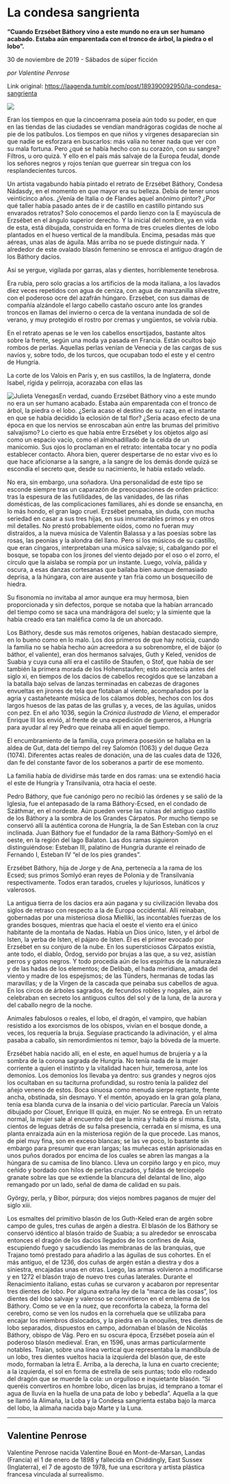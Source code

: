 # La condesa sangrienta

**“Cuando Erzsébet Báthory vino a este mundo no era un ser humano acabado. Estaba aún emparentada con el tronco de árbol, la piedra o el lobo”.**

30 de noviembre de 2019 - Sábados de súper ficción

_por Valentine Penrose_

Link original: https://laagenda.tumblr.com/post/189390092950/la-condesa-sangrienta

![](https://64.media.tumblr.com/b780370b0838d690e1c6a1168828a77d/53cf27ae000b109d-62/s500x750/5e71d70e222e3a99c15efb692aadf55cda06b578.jpg)


Eran los tiempos en que la cincoenrama poseía aún todo su poder, en que en las tiendas de las ciudades se vendían mandrágoras cogidas de noche al pie de los patíbulos. Los tiempos en que niños y vírgenes desaparecían sin que nadie se esforzara en buscarlos: más valía no tener nada que ver con su mala fortuna. Pero ¿qué se había hecho con su corazón, con su sangre? Filtros, u oro quizá. Y ello en el país más salvaje de la Europa feudal, donde los señores negros y rojos tenían que guerrear sin tregua con los resplandecientes turcos.

Un artista vagabundo había pintado el retrato de Erzsébet Báthory, Condesa Nádasdy, en el momento en que mayor era su belleza. Debía de tener unos veinticinco años. ¿Venía de Italia o de Flandes aquel anónimo pintor? ¿Por qué taller había pasado antes de ir de castillo en castillo pintando sus envarados retratos? Solo conocemos el pardo lienzo con la E mayúscula de Erzsébet en el ángulo superior derecho. Y la inicial del nombre, ya en vida de esta, está dibujada, construida en forma de tres crueles dientes de lobo plantados en el hueso vertical de la mandíbula. Encima, pesadas más que aéreas, unas alas de águila. Más arriba no se puede distinguir nada. Y alrededor de este ovalado blasón femenino se enrosca el antiguo dragón de los Báthory dacios.

Así se yergue, vigilada por garras, alas y dientes, horriblemente tenebrosa.

Era rubia, pero solo gracias a los artificios de la moda italiana, a los lavados diez veces repetidos con agua de ceniza, con agua de manzanilla silvestre, con el poderoso ocre del azafrán húngaro. Erzsébet, con sus damas de compañía alzándole el largo cabello castaño oscuro ante los grandes troncos en llamas del invierno o cerca de la ventana inundada de sol de verano, y muy protegido el rostro por cremas y ungüentos, se volvía rubia.

En el retrato apenas se le ven los cabellos ensortijados, bastante altos sobre la frente, según una moda ya pasada en Francia. Están ocultos bajo rombos de perlas. Aquellas perlas venían de Venecia y de las cargas de sus navíos y, sobre todo, de los turcos, que ocupaban todo el este y el centro de Hungría.

La corte de los Valois en París y, en sus castillos, la de Inglaterra, donde Isabel, rígida y pelirroja, acorazaba con ellas las 

![Julieta Venegas](https://64.media.tumblr.com/005bdd2f928dbaca83cdd51359ba1836/53cf27ae000b109d-9b/s250x400/d251299acd608d1be0492a6da0ccfc1a988bb69e.jpg)En verdad, cuando Erzsébet Báthory vino a este mundo no era un ser humano acabado. Estaba aún emparentada con el tronco de árbol, la piedra o el lobo. ¿Sería acaso el destino de su raza, en el instante en que se había decidido la eclosión de tal flor? ¿Sería acaso efecto de una época en que los nervios se enroscaban aún entre las brumas del primitivo salvajismo? Lo cierto es que había entre Erzsébet y los objetos algo así como un espacio vacío, como el almohadillado de la celda de un manicomio. Sus ojos lo proclaman en el retrato: intentaba tocar y no podía establecer contacto. Ahora bien, querer despertarse de no estar vivo es lo que hace aficionarse a la sangre, a la sangre de los demás donde quizá se escondía el secreto que, desde su nacimiento, le había estado velado.

No era, sin embargo, una soñadora. Una personalidad de este tipo se esconde siempre tras un caparazón de preocupaciones de orden práctico: tras la espesura de las futilidades, de las vanidades, de las riñas domésticas, de las complicaciones familiares, ahí es donde se ensancha, en lo más hondo, el gran lago cruel. Erzsébet pensaba, sin duda, con mucha seriedad en casar a sus tres hijas, en sus innumerables primos y en otros mil detalles. No prestó probablemente oídos, como no fueran muy distraídos, a la nueva música de Valentín Balassa y a las poesías sobre las rosas, las peonías y la alondra del llano. Pero si los músicos de su castillo, que eran cíngaros, interpretaban una música salvaje; si, cabalgando por el bosque, se topaba con los jirones del viento dejado por el oso o el zorro, el círculo que la aislaba se rompía por un instante. Luego, volvía, pálida y oscura, a esas danzas cortesanas que bailaba bien aunque demasiado deprisa, a la húngara, con aire ausente y tan fría como un bosquecillo de hiedra.

Su fisonomía no invitaba al amor aunque era muy hermosa, bien proporcionada y sin defectos, porque se notaba que la habían arrancado del tiempo como se saca una mandrágora del suelo; y la simiente que la había creado era tan maléfica como la de un ahorcado.

Los Báthory, desde sus más remotos orígenes, habían destacado siempre, en lo bueno como en lo malo. Los dos primeros de que hay noticia, cuando la familia no se había hecho aún acreedora a su sobrenombre, el de bájor (o báthor, el valiente), eran dos hermanos salvajes, Guth y Keled, venidos de Suabia y cuya cuna allí era el castillo de Staufen, o Stof, que había de ser también la primera morada de los Hohenstaufen; esto acontecía antes del siglo xi, en tiempos de los dacios de cabellos recogidos que se lanzaban a la batalla bajo selvas de lanzas terminadas en cabezas de dragones envueltas en jirones de tela que flotaban al viento, acompañados por la agria y castañeteante música de los cálamos dobles, hechos con los dos largos huesos de las patas de las grullas y, a veces, de las águilas, unidos con pez. En el año 1036, según la *Crónica ilustrada de Viena*, el emperador Enrique III los envió, al frente de una expedición de guerreros, a Hungría para ayudar al rey Pedro que reinaba allí en aquel tiempo.

El encumbramiento de la familia, cuya primera posesión se hallaba en la aldea de Gut, data del tiempo del rey Salomón (1063) y del duque Geza (1074). Diferentes actas reales de donación, una de las cuales data de 1326, dan fe del constante favor de los soberanos a partir de ese momento.

La familia había de dividirse más tarde en dos ramas: una se extendió hacia el este de Hungría y Transilvania, otra hacia el oeste.

Pedro Báthory, que fue canónigo pero no recibió las órdenes y se salió de la Iglesia, fue el antepasado de la rama Báthory-Ecsed, en el condado de Száthmar, en el nordeste. Aún pueden verse las ruinas del antiguo castillo de los Báthory a la sombra de los Grandes Cárpatos. Por mucho tiempo se conservó allí la auténtica corona de Hungría, la de San Esteban con la cruz inclinada. Juan Báthory fue el fundador de la rama Báthory-Somlyó en el oeste, en la región del lago Balaton. Las dos ramas siguieron distinguiéndose: Esteban III, palatino de Hungría durante el reinado de Fernando I, Esteban IV “el de los pies grandes”.

Erzsébet Báthory, hija de Jorge y de Ana, pertenecía a la rama de los Ecsed; sus primos Somlyó eran reyes de Polonia y de Transilvania respectivamente. Todos eran tarados, crueles y lujuriosos, lunáticos y valerosos.

La antigua tierra de los dacios era aún pagana y su civilización llevaba dos siglos de retraso con respecto a la de Europa occidental. Allí reinaban, gobernadas por una misteriosa diosa Mielliki, las incontables fuerzas de los grandes bosques, mientras que hacia el oeste el viento era el único habitante de la montaña de Nadas. Había un Dios único, Isten, y el árbol de Isten, la yerba de Isten, el pájaro de Isten. Él es el primer evocado por Erzsébet en su conjuro de la nube. En los supersticiosos Cárpatos existía, ante todo, el diablo, Ördog, servido por brujas a las que, a su vez, asistían perros y gatos negros. Y todo procedía aún de los espíritus de la naturaleza y de las hadas de los elementos; de Delibab, el hada meridiana, amada del viento y madre de los espejismos; de las Tünders, hermanas de todas las maravillas; y de la Virgen de la cascada que peinaba sus cabellos de agua. En los circos de árboles sagrados, de fecundos robles y nogales, aún se celebraban en secreto los antiguos cultos del sol y de la luna, de la aurora y del caballo negro de la noche.

Animales fabulosos o reales, el lobo, el dragón, el vampiro, que habían resistido a los exorcismos de los obispos, vivían en el bosque donde, a veces, los requería la bruja. Seguíase practicando la adivinación, y el alma pasaba a caballo, sin remordimientos ni temor, bajo la bóveda de la muerte.

Erzsébet había nacido allí, en el este, en aquel humus de brujería y a la sombra de la corona sagrada de Hungría. No tenía nada de la mujer corriente a quien el instinto y la vitalidad hacen huir, temerosa, ante los demonios. Los demonios los llevaba ya dentro: sus grandes y negros ojos los ocultaban en su taciturna profundidad, su rostro tenía la palidez del añejo veneno de estos. Boca sinuosa como menuda sierpe reptante, frente ancha, obstinada, sin desmayo. Y el mentón, apoyado en la gran gola plana, tenía esa blanda curva de la insania o del vicio particular. Parecía un Valois dibujado por Clouet, Enrique III quizá, en mujer. No se entrega. En un retrato normal, la mujer sale al encuentro del que la mira y habla de sí misma. Esta, cientos de leguas detrás de su falsa presencia, cerrada en sí misma, es una planta enraizada aún en la misteriosa región de la que procede. Las manos, de piel muy fina, son en exceso blancas; se las ve poco, lo bastante sin embargo para presumir que eran largas; las muñecas están aprisionadas en unos puños dorados por encima de los cuales se abren las mangas a la húngara de su camisa de lino blanco. Lleva un corpiño largo y en pico, muy ceñido y bordado con hilos de perlas cruzados, y faldas de terciopelo granate sobre las que se extiende la blancura del delantal de lino, algo remangado por un lado, señal de dama de calidad en su país.

György, perla, y Bibor, púrpura; dos viejos nombres paganos de mujer del siglo xiii.

Los esmaltes del primitivo blasón de los Guth-Keled eran de argén sobre campo de gules, tres cuñas de argén a diestra. El blasón de los Báthory se conservó idéntico al blasón traído de Suabia; a su alrededor se enroscaba entonces el dragón de los dacios llegados de los confines de Asia, escupiendo fuego y sacudiendo las membranas de las branquias, que Trajano tomó prestado para añadirlo a las águilas de sus cohortes. En el más antiguo, el de 1236, dos cuñas de argén están a diestra y dos a siniestra, encajadas unas en otras. Luego, las armas volvieron a modificarse y en 1272 el blasón trajo de nuevo tres cuñas laterales. Durante el Renacimiento italiano, estas cuñas se curvaron y acabaron por representar tres dientes de lobo. Por alguna extraña ley de la “marca de las cosas”, los dientes del lobo salvaje y valeroso se convirtieron en el emblema de los Báthory. Como se ve en la nuez, que reconforta la cabeza, la forma del cerebro, como se ven los nudos en la correhuela que se utilizaba para encajar los miembros dislocados, y la piedra en la onoquiles, tres dientes de lobo separados, dispuestos en campo, adornaban el blasón de Nicolás Báthory, obispo de Vág. Pero en su oscura época, Erzsébet poseía aún el poderoso blasón medieval. Eran, en 1596, unas armas particularmente notables. Traían, sobre una línea vertical que representaba la mandíbula de un lobo, tres dientes vueltos hacia la izquierda del blasón que, de este modo, formaban la letra E. Arriba, a la derecha, la luna en cuarto creciente; a la izquierda, el sol en forma de estrella de seis puntas; todo ello rodeado del dragón que se muerde la cola: un orgulloso e inquietante blasón. “Sí queréis convertiros en hombre lobo, dicen las brujas, id temprano a tomar el agua de lluvia en la huella de una pata de lobo y bebedla”. Aquella a la que se llamó la Alimaña, la Loba y la Condesa sangrienta estaba bajo la marca del lobo, la alimaña nacida bajo Marte y la Luna.



---

Valentine Penrose
-----------------


Valentine Penrose nacida Valentine Boué en Mont-de-Marsan, Landas (Francia) el 1 de enero de 1898 y fallecida en Chiddingly, East Sussex (Inglaterra), el 7 de agosto de 1978, fue una escritora y artista plástica francesa vinculada al surrealismo.

  


